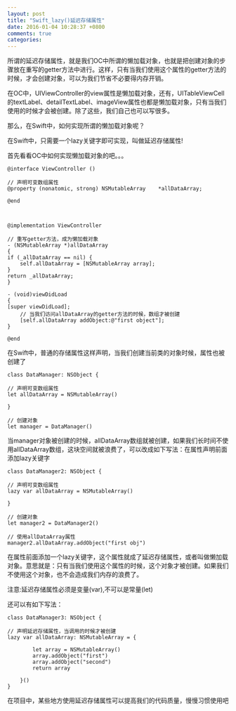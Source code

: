 ```yaml
---
layout: post
title: "Swift_lazy()延迟存储属性"
date: 2016-01-04 10:28:37 +0800
comments: true
categories: 
---
```



所谓的延迟存储属性，就是我们OC中所谓的懒加载对象，也就是把创建对象的步骤放在重写的getter方法中进行。这样，只有当我们使用这个属性的getter方法的时候，才会创建对象，可以为我们节省不必要得内存开销。
<!--more-->
在OC中，UIViewController的view属性是懒加载对象，还有，UITableViewCell的textLabel、detailTextLabel、imageView属性也都是懒加载对象，只有当我们使用的时候才会被创建。除了这些，我们自己也可以写很多。

那么，在Swift中，如何实现所谓的懒加载对象呢？

在Swift中，只需要一个lazy关键字即可实现，叫做延迟存储属性!



首先看看OC中如何实现懒加载对象的吧。。。

	@interface ViewController ()

	// 声明可变数组属性
	@property (nonatomic, strong) NSMutableArray 	*allDataArray;

	@end



	@implementation ViewController

	// 重写getter方法，成为懒加载对象
	- (NSMutableArray *)allDataArray
	{
    if (_allDataArray == nil) {
        self.allDataArray = [NSMutableArray array];
    }
    return _allDataArray;
	}

	- (void)viewDidLoad
	{
    [super viewDidLoad];
	    // 当我们访问allDataArray的getter方法的时候，数组才被创建
    	[self.allDataArray addObject:@"first object"];
	}

	@end


在Swift中，普通的存储属性这样声明，当我们创建当前类的对象时候，属性也被创建了

	class DataManager: NSObject {

    // 声明可变数组属性
    let allDataArray = NSMutableArray()

	}

	// 创建对象
	let manager = DataManager()
当manager对象被创建的时候，allDataArray数组就被创建，如果我们长时间不使用allDataArray数组，这块空间就被浪费了，可以改成如下写法：在属性声明前面添加lazy关键字

	class DataManager2: NSObject {

    // 声明可变数组属性
    lazy var allDataArray = NSMutableArray()

	}

	// 创建对象
	let manager2 = DataManager2()

	// 使用allDataArray属性
	manager2.allDataArray.addObject("first obj")
在属性前面添加一个lazy关键字，这个属性就成了延迟存储属性，或者叫做懒加载对象。意思就是：只有当我们使用这个属性的时候，这个对象才被创建。如果我们不使用这个对象，也不会造成我们内存的浪费了。



注意:延迟存储属性必须是变量(var),不可以是常量(let)

还可以有如下写法：

	class DataManager3: NSObject {

    // 声明延迟存储属性，当调用的时候才被创建
    lazy var allDataArray: NSMutableArray = {

            let array = NSMutableArray()
            array.addObject("first")
            array.addObject("second")
            return array

        }()
	}
   在项目中，某些地方使用延迟存储属性可以提高我们的代码质量，慢慢习惯使用吧

